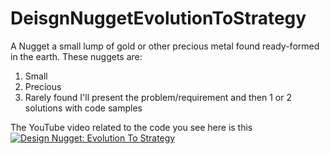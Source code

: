 # DeisgnNuggetEvolutionToStrategy
A Nugget a small lump of gold or other precious metal found ready-formed in the earth. These nuggets are:
1. Small
2. Precious
3. Rarely found
I'll present the problem/requirement and then 1 or 2 solutions with code samples

The YouTube video related to the code you see here is this
[![Design Nugget: Evolution To Strategy](http://img.youtube.com/vi/RozqbM7C5sE/0.jpg)](http://www.youtube.com/watch?v=RozqbM7C5sE "Design Nugget: Evolution To Strategy")
